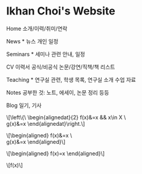 # Ikhan Choi's Website

Home
소개/이력/취미/연락

News *
뉴스
개인 일정

Seminars *
세미나 관련 안내, 일정

CV
이력서 공식/비공식
논문/강연/직책/책 리스트

Teaching *
연구실 관련, 학생 목록, 연구실 소개
수업 자료

Notes
공부한 것: 노트, 에세이, 논문 정리 등등

Blog
일기, 기사


\\[\left\\{\ \begin{alignedat}{2}
f(x)&=x  &&  x\in X \\\
g(x)&=x
\end{alignedat}\right.\\]

\\[\begin{aligned}
f(x)&=x \\\
g(x)&=x
\end{aligned}\\]

\\[\begin{aligned}
f(x)=x
\end{aligned}\\]

\\[f(x)\\]
